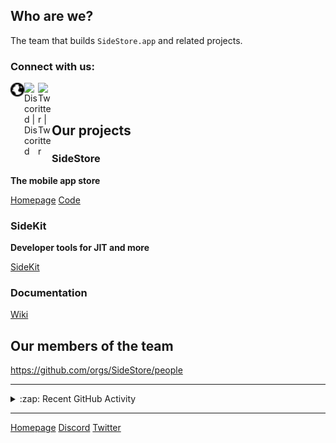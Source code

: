 <!-- 
Docs: How to use GitHub README and actions to auto-generate embedded content.
https://github.com/anuraghazra/github-readme-stats
https://www.youtube.com/watch?v=n6d4KHSKqGk
https://github.com/rahuldkjain/github-profile-readme-generator
 -->

## Who are we?

The team that builds `SideStore.app` and related projects.

### Connect with us:

<!--
[![Website](https://img.shields.io/website?label=sidestore.io&style=for-the-badge&url=https://sidestore.io)](https://sidestore.io)
[![Twitter Follow](https://img.shields.io/twitter/follow/sidestore_io?color=1DA1F2&logo=twitter&style=for-the-badge)](https://twitter.com/intent/follow?original_referer=https%3A%2F%2Fgithub.com%2Fsidestore&screen_name=sidestore)
[![GitHub Followers](https://img.shields.io/github/followers/sidestore?style=for-the-badge)]()
[![GitHub Sponsors](https://img.shields.io/github/sponsors/sidestore?style=for-the-badge
)]() 
-->

[<img align="left" alt="sidestore.io" width="22px" src="https://raw.githubusercontent.com/iconic/open-iconic/master/svg/globe.svg" />][website]
[<img align="left" alt="Discord | Discord" width="22px" src="https://cdn.jsdelivr.net/npm/simple-icons@v3/icons/discord.svg" />][discord]
[<img align="left" alt="Twitter | Twitter" width="22px" src="https://cdn.jsdelivr.net/npm/simple-icons@v3/icons/twitter.svg" />][twitter]

<br />
<br />

## Our projects

### SideStore

__The mobile app store__

[Homepage][website]
[Code][git.sidestore]

### SideKit

__Developer tools for JIT and more__

[SideKit][git.sidekit]

### Documentation

[Wiki][wiki]

## Our members of the team

https://github.com/orgs/SideStore/people

---

<details>
  <summary>:zap: Recent GitHub Activity</summary>

<!--START_SECTION:activity-->
1. 🗣 Commented on [#531](https://github.com/SideStore/SideStore/issues/531) in [SideStore/SideStore](https://github.com/SideStore/SideStore)
2. 🗣 Commented on [#519](https://github.com/SideStore/SideStore/issues/519) in [SideStore/SideStore](https://github.com/SideStore/SideStore)
3. 🗣 Commented on [#415](https://github.com/SideStore/SideStore/issues/415) in [SideStore/SideStore](https://github.com/SideStore/SideStore)
4. ❗️ Opened issue [#583](https://github.com/SideStore/SideStore/issues/583) in [SideStore/SideStore](https://github.com/SideStore/SideStore)
5. ❗️ Opened issue [#582](https://github.com/SideStore/SideStore/issues/582) in [SideStore/SideStore](https://github.com/SideStore/SideStore)
6. ❗️ Opened issue [#581](https://github.com/SideStore/SideStore/issues/581) in [SideStore/SideStore](https://github.com/SideStore/SideStore)
7. ❗️ Opened issue [#35](https://github.com/SideStore/sidestore.github.io/issues/35) in [SideStore/sidestore.github.io](https://github.com/SideStore/sidestore.github.io)
8. 🗣 Commented on [#580](https://github.com/SideStore/SideStore/issues/580) in [SideStore/SideStore](https://github.com/SideStore/SideStore)
9. ❗️ Closed issue [#580](https://github.com/SideStore/SideStore/issues/580) in [SideStore/SideStore](https://github.com/SideStore/SideStore)
10. 🗣 Commented on [#580](https://github.com/SideStore/SideStore/issues/580) in [SideStore/SideStore](https://github.com/SideStore/SideStore)
11. 🗣 Commented on [#580](https://github.com/SideStore/SideStore/issues/580) in [SideStore/SideStore](https://github.com/SideStore/SideStore)
12. ❗️ Opened issue [#580](https://github.com/SideStore/SideStore/issues/580) in [SideStore/SideStore](https://github.com/SideStore/SideStore)
13. 🗣 Commented on [#68](https://github.com/SideStore/SideStore/issues/68) in [SideStore/SideStore](https://github.com/SideStore/SideStore)
14. ❗️ Closed issue [#575](https://github.com/SideStore/SideStore/issues/575) in [SideStore/SideStore](https://github.com/SideStore/SideStore)
15. 🗣 Commented on [#68](https://github.com/SideStore/SideStore/issues/68) in [SideStore/SideStore](https://github.com/SideStore/SideStore)
16. ❗️ Opened issue [#23](https://github.com/SideStore/SideServer-Windows/issues/23) in [SideStore/SideServer-Windows](https://github.com/SideStore/SideServer-Windows)
17. 🗣 Commented on [#10](https://github.com/SideStore/SideServer-for-Linux/issues/10) in [SideStore/SideServer-for-Linux](https://github.com/SideStore/SideServer-for-Linux)
18. ❗️ Closed issue [#11](https://github.com/SideStore/SideServer-Windows/issues/11) in [SideStore/SideServer-Windows](https://github.com/SideStore/SideServer-Windows)
19. ❗️ Opened issue [#579](https://github.com/SideStore/SideStore/issues/579) in [SideStore/SideStore](https://github.com/SideStore/SideStore)
20. 🎉 Merged PR [#12](https://github.com/SideStore/omnisette-server/pull/12) in [SideStore/omnisette-server](https://github.com/SideStore/omnisette-server)
<!--END_SECTION:activity-->

</details>

---

[Homepage][patreon] [Discord][discord] [Twitter][twitter]

<!--
- [Patreon][patreon]
- [OpenCollective][opencollective]
- [YouTube][youtube]
-->

[website]: https://sidestore.io
[wiki]: https://wiki.sidestore.io
[twitter]: https://twitter.com/sidestore_io
[discord]: https://discord.gg/sidestore-949183273383395328
[youtube]: https://youtube.com/TODO
[patreon]: https://www.patreon.com/SideStore
[opencollective]: https://opencollective.com/TODO
[git.sidestore]: https://github.com/SideStore/SideStore/
[git.sidekit]: https://github.com/SideStore/SideKit

